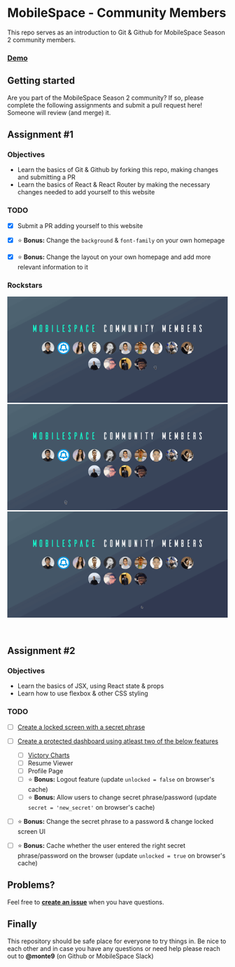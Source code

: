 # MobileSpace - Community Members

This repo serves as an introduction to Git & Github for MobileSpace Season 2 community members.

### [Demo](https://mobilespace-members.netlify.com/)

## Getting started

Are you part of the MobileSpace Season 2 community? If so, please complete the following assignments and submit a pull request here!
Someone will review (and merge) it.

## Assignment #1

### Objectives

- Learn the basics of Git & Github by forking this repo, making changes and submitting a PR
- Learn the basics of React & React Router by making the necessary changes needed to add yourself to this website

### TODO

- [x] Submit a PR adding yourself to this website

- [x] :star: **Bonus:** Change the `background` & `font-family` on your own homepage

- [x] :star: **Bonus:** Change the layout on your own homepage and add more relevant information to it

### Rockstars

![Girish Homepage](./screenshots/girish-homepage.gif)
![Ryan Homepage](./screenshots/ryan-homepage.gif)
![Bhavesh Homepage](./screenshots/bhavesh-homepage.gif)

<br />

## Assignment #2

### Objectives

- Learn the basics of JSX, using React state & props
- Learn how to use flexbox & other CSS styling

### TODO

- [ ] [Create a locked screen with a secret phrase](https://i.redd.it/qes864onsgc01.png)

- [ ] [Create a protected dashboard using atleast two of the below features](https://dribbble.com/tags/dashboard_ui)
  - [ ] [Victory Charts](http://formidable.com/open-source/victory/)
  - [ ] Resume Viewer
  - [ ] Profile Page
  - [ ] :star: **Bonus:** Logout feature (update `unlocked = false` on browser's cache)
  - [ ] :star: **Bonus:** Allow users to change secret phrase/password (update `secret = 'new_secret'` on browser's cache)

- [ ] :star: **Bonus:** Change the secret phrase to a password & change locked screen UI

- [ ] :star: **Bonus:** Cache whether the user entered the right secret phrase/password on the browser (update `unlocked = true` on browser's cache)

## Problems?

Feel free to [**create an issue**](https://github.com/mobilespace/community-members/issues/new) when you have questions.

## Finally

This repository should be safe place for everyone to try things in. Be nice to each other and in case you have any questions or need help please reach out to **@monte9** (on Github or MobileSpace Slack)
